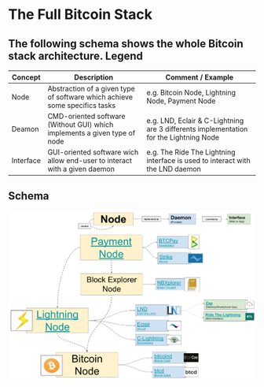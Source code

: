 The Full Bitcoin Stack
==
The following schema shows the whole Bitcoin stack architecture.
Legend
--

<table>
    <thead>
        <tr>
            <th>Concept</th>
            <th>Description</th>
            <th>Comment / Example</th>
        </tr>
    </thead>
    <tbody>
        <tr>
            <td>Node</td>
            <td>Abstraction of a given type of software which achieve some specifics tasks</td>
            <td>e.g. Bitcoin Node, Lightning Node, Payment Node</td>
        </tr>
        <tr>
            <td>Deamon</td>
            <td>CMD-oriented software (Without GUI) which implements a given type of node</td>
            <td>e.g. LND, Eclair & C-Lightning are 3 differents implementation for the Lightning Node</td>
        </tr>
        <tr>
            <td>Interface</td>
            <td>GUI-oriented software wich allow end-user to interact with a given daemon</td>
            <td>e.g. The Ride The Lightning interface is used to interact with the LND daemon</td>
        </tr>
    </tbody>
</table>

Schema
-
![FullBitcoinStack](https://github.com/babonet13/Images/blob/master/HostYourNode/What/FullBitcoinStack.png)
